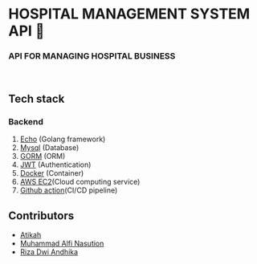 # HOSPITAL MANAGEMENT SYSTEM API 🏥

### API FOR MANAGING HOSPITAL BUSINESS

<br>

## Tech stack

### Backend

1. [Echo](https://echo.labstack.com/) (Golang framework)
2. [Mysql](https://www.mysql.com/) (Database)
3. [GORM](https://gorm.io/) (ORM)
4. [JWT](https://jwt.io/) (Authentication)
5. [Docker](https://www.docker.com/) (Container)
6. [AWS EC2](https://aws.amazon.com/ec2/)(Cloud computing service)
7. [Github action](https://github.com/features/actions)(CI/CD pipeline)

## Contributors

- [Atikah](https://github.com/)
- [Muhammad Alfi Nasution](https://github.com/)
- [Riza Dwi Andhika](https://github.com/rizadwiandhika)
